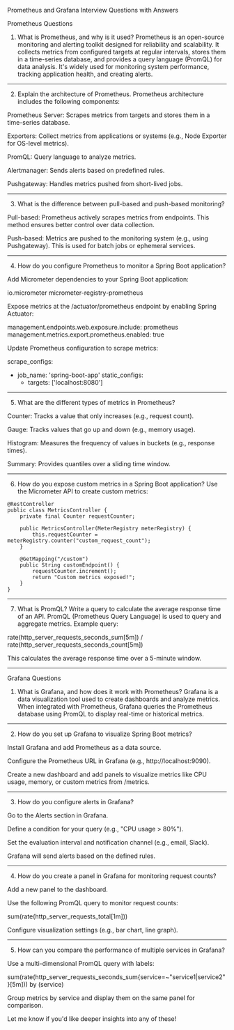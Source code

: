 Prometheus and Grafana Interview Questions with Answers

Prometheus Questions

1. What is Prometheus, and why is it used?
Prometheus is an open-source monitoring and alerting toolkit designed for reliability and scalability. It collects metrics from configured targets at regular intervals, stores them in a time-series database, and provides a query language (PromQL) for data analysis. It's widely used for monitoring system performance, tracking application health, and creating alerts.


---

2. Explain the architecture of Prometheus.
Prometheus architecture includes the following components:

Prometheus Server: Scrapes metrics from targets and stores them in a time-series database.

Exporters: Collect metrics from applications or systems (e.g., Node Exporter for OS-level metrics).

PromQL: Query language to analyze metrics.

Alertmanager: Sends alerts based on predefined rules.

Pushgateway: Handles metrics pushed from short-lived jobs.



---

3. What is the difference between pull-based and push-based monitoring?

Pull-based: Prometheus actively scrapes metrics from endpoints. This method ensures better control over data collection.

Push-based: Metrics are pushed to the monitoring system (e.g., using Pushgateway). This is used for batch jobs or ephemeral services.



---

4. How do you configure Prometheus to monitor a Spring Boot application?

Add Micrometer dependencies to your Spring Boot application:

<dependency>
  <groupId>io.micrometer</groupId>
  <artifactId>micrometer-registry-prometheus</artifactId>
</dependency>

Expose metrics at the /actuator/prometheus endpoint by enabling Spring Actuator:

management.endpoints.web.exposure.include: prometheus
management.metrics.export.prometheus.enabled: true

Update Prometheus configuration to scrape metrics:

scrape_configs:
  - job_name: 'spring-boot-app'
    static_configs:
      - targets: ['localhost:8080']



---

5. What are the different types of metrics in Prometheus?

Counter: Tracks a value that only increases (e.g., request count).

Gauge: Tracks values that go up and down (e.g., memory usage).

Histogram: Measures the frequency of values in buckets (e.g., response times).

Summary: Provides quantiles over a sliding time window.



---

6. How do you expose custom metrics in a Spring Boot application?
Use the Micrometer API to create custom metrics:

``` 
@RestController
public class MetricsController {
    private final Counter requestCounter;

    public MetricsController(MeterRegistry meterRegistry) {
        this.requestCounter = meterRegistry.counter("custom_request_count");
    }

    @GetMapping("/custom")
    public String customEndpoint() {
        requestCounter.increment();
        return "Custom metrics exposed!";
    }
}
```

---

7. What is PromQL? Write a query to calculate the average response time of an API.
PromQL (Prometheus Query Language) is used to query and aggregate metrics.
Example query:

rate(http_server_requests_seconds_sum[5m]) / rate(http_server_requests_seconds_count[5m])

This calculates the average response time over a 5-minute window.


---

Grafana Questions

1. What is Grafana, and how does it work with Prometheus?
Grafana is a data visualization tool used to create dashboards and analyze metrics. When integrated with Prometheus, Grafana queries the Prometheus database using PromQL to display real-time or historical metrics.


---

2. How do you set up Grafana to visualize Spring Boot metrics?

Install Grafana and add Prometheus as a data source.

Configure the Prometheus URL in Grafana (e.g., http://localhost:9090).

Create a new dashboard and add panels to visualize metrics like CPU usage, memory, or custom metrics from /metrics.



---

3. How do you configure alerts in Grafana?

Go to the Alerts section in Grafana.

Define a condition for your query (e.g., "CPU usage > 80%").

Set the evaluation interval and notification channel (e.g., email, Slack).

Grafana will send alerts based on the defined rules.



---

4. How do you create a panel in Grafana for monitoring request counts?

Add a new panel to the dashboard.

Use the following PromQL query to monitor request counts:

sum(rate(http_server_requests_total[1m]))

Configure visualization settings (e.g., bar chart, line graph).



---

5. How can you compare the performance of multiple services in Grafana?

Use a multi-dimensional PromQL query with labels:

sum(rate(http_server_requests_seconds_sum{service=~"service1|service2"}[5m])) by (service)

Group metrics by service and display them on the same panel for comparison.


Let me know if you'd like deeper insights into any of these!

